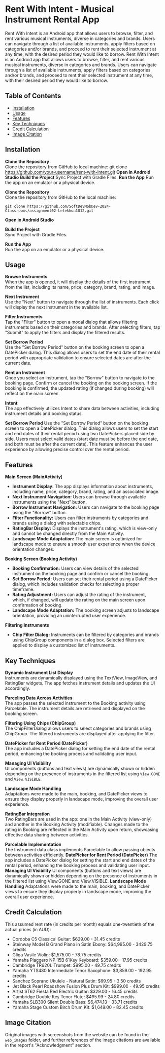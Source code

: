 # Rent With Intent - Musical Instrument Rental App
Rent With Intent is an Android app that allows users to browse, filter, and rent various musical instruments, diverse in categories and brands. Users can navigate through a list of available instruments, apply filters based on categories and/or brands, and proceed to rent their selected instrument at any time, with the desired period they would like to borrow.
Rent With Intent is an Android app that allows users to browse, filter, and rent various musical instruments, diverse in categories and brands. Users can navigate through a list of available instruments, apply filters based on categories and/or brands, and proceed to rent their selected instrument at any time, with their desired period they would like to borrow.

## Table of Contents

- [Installation](#installation)
- [Usage](#usage)
- [Features](#features)
- [Key Techniques](#key-techniques)
- [Credit Calculation](#credit-calculation)
- [Image Citation](#image-citation)

## Installation
**Clone the Repository**  
Clone the repository from GitHub to local machine:
git clone https://github.com/your-username/rent-with-intent.git
**Open in Android Studio**
**Build the Project**
Sync Project with Gradle Files.
**Run the App**
Run the app on an emulator or a physical device.

**Clone the Repository**  
Clone the repository from GitHub to the local machine:
```
git clone https://github.com/SoftDevMobDev-2024-Classrooms/assignment02-Lelekhoa1812.git
```

**Open in Android Studio**

**Build the Project**  
Sync Project with Gradle Files.

**Run the App**  
Run the app on an emulator or a physical device.

## Usage

**Browse Instruments**  
When the app is opened, it will display the details of the first instrument from the list, including its name, price, category, brand, rating, and image.

**Next Instrument**  
Use the "Next" button to navigate through the list of instruments. Each click will display the next instrument in the available list.

**Filter Instruments**  
Tap the "Filter" button to open a modal dialog that allows filtering instruments based on their categories and brands. After selecting filters, tap "Submit" to apply the filters and display the filtered results.

**Set Borrow Period**  
Use the "Set Borrow Period" button on the booking screen to open a DatePicker dialog. This dialog allows users to set the end date of their rental period with appropriate validation to ensure selected dates are after the current date.

**Rent an Instrument**  
Once you select an instrument, tap the "Borrow" button to navigate to the booking page. Confirm or cancel the booking on the booking screen. If the booking is confirmed, the updated rating (if changed during booking) will reflect on the main screen.

**Intent**  
The app effectively utilizes Intent to share data between activities, including instrument details and booking status.

**Set Borrow Period**
Use the "Set Borrow Period" button on the booking screen to open a DatePicker dialog. This dialog allows users to set the start and end dates of their rental period using two DatePickers placed side by side. Users must select valid dates (start date must be before the end date, and both must be after the current date). This feature enhances the user experience by allowing precise control over the rental period.

## Features
**Main Screen (MainActivity)**

- **Instrument Display:** The app displays information about instruments, including name, price, category, brand, rating, and an associated image.
- **Next Instrument Navigation:** Users can browse through available instruments using the "Next" button.
- **Borrow Instrument Navigation:** Users can navigate to the booking page using the "Borrow" button.
- **Filter Functionality:** Users can filter instruments by categories and brands using a dialog with selectable chips.
- **RatingBar Display:** Displays the instrument's rating, which is view-only and cannot be changed directly from the Main Activity.
- **Landscape Mode Adaptation:** The main screen is optimized for landscape mode to ensure a smooth user experience when the device orientation changes.

**Booking Screen (Booking Activity)**

- **Booking Confirmation:** Users can view details of the selected instrument on the booking page and confirm or cancel the booking.
- **Set Borrow Period:** Users can set their rental period using a DatePicker dialog, which includes validation checks for selecting a proper timeframe.
- **Rating Adjustment:** Users can adjust the rating of the instrument, which, if changed, will update the rating on the main screen upon confirmation of booking.
- **Landscape Mode Adaptation:** The booking screen adjusts to landscape orientation, providing an uninterrupted user experience.

**Filtering Instruments**

- **Chip Filter Dialog:** Instruments can be filtered by categories and brands using ChipGroup components in a dialog box. Selected filters are applied to display a customized list of instruments.

## Key Techniques

**Dynamic Instrument List Display**  
Instruments are dynamically displayed using the TextView, ImageView, and RatingBar widgets. The app fetches instrument details and updates the UI accordingly.

**Parceling Data Across Activities**  
The app passes the selected instrument to the Booking activity using Parcelable. The instrument details are retrieved and displayed on the booking screen.

**Filtering Using Chips (ChipGroup)**  
The ChipFilterDialog allows users to select categories and brands using ChipGroup. The filtered instruments are displayed after applying the filter.

**DatePicker for Rent Period (DatePicker)**  
The app includes a DatePicker dialog for setting the end date of the rental period, enhancing the booking process and validating user input.

**Managing UI Visibility**  
UI components (buttons and text views) are dynamically shown or hidden depending on the presence of instruments in the filtered list using `View.GONE` and `View.VISIBLE`.

**Landscape Mode Handling**  
Adaptations were made to the main, booking, and DatePicker views to ensure they display properly in landscape mode, improving the overall user experience.

**RatingBar Integration**  
Two RatingBars are used in the app: one in the Main Activity (view-only) and another in the Booking Activity (modifiable). Changes made to the rating in Booking are reflected in the Main Activity upon return, showcasing effective data sharing between activities.

**Parcelable Implementation**  
The Instrument data class implements Parcelable to allow passing objects between activities efficiently.
**DatePicker for Rent Period (DatePicker)**
The app includes a DatePicker dialog for setting the start and end dates of the rental period, enhancing the booking process and validating user input.
**Managing UI Visibility**
UI components (buttons and text views) are dynamically shown or hidden depending on the presence of instruments in the filtered list using View.GONE and View.VISIBLE.
**Landscape Mode Handling**
Adaptations were made to the main, booking, and DatePicker views to ensure they display properly in landscape mode, improving the overall user experience.

## Credit Calculation
This assumed rent rate (in credits per month) equals one-twentieth of the actual prices (in AUD):

- Cordoba C5 Classical Guitar: $629.00 - 31.45 credits
- Steinway Model B Grand Piano in Satin Ebony: $64,995.00 - 3429.75 credits
- Gliga Vasile Violin: $1,575.00 - 78.75 credits
- Yamaha Piaggero NP-15B 61Key Keyboard: $359.00 - 17.95 credits
- Cambridge TR620L Trumpet: $995.00 - 49.75 credits
- Yamaha YTS480 Intermediate Tenor Saxophone: $3,859.00 - 192.95 credits
- Sanchez Soprano Ukulele - Natural Satin: $69.95 - 3.50 credits
- Jet Black Pearl Roadshow Fusion Plus Drum Kit: $999.00 - 49.95 credits
- Artist ST62 Fiesta Red Electric Guitar: $329.00 - 16.45 credits
- Cambridge Double Key Tenor Flute: $495.99 - 24.80 credits
- Yamaha SLB300 Silent Double Bass: $6,474.13 - 33.71 credits
- Yamaha Stage Custom Birch Drum Kit: $1,649.00 - 82.45 credits

## Image Citation

Original images with screenshots from the website can be found in the `web_images` folder, and further references of the image citations are available in the report's "Acknowledgment" section.
